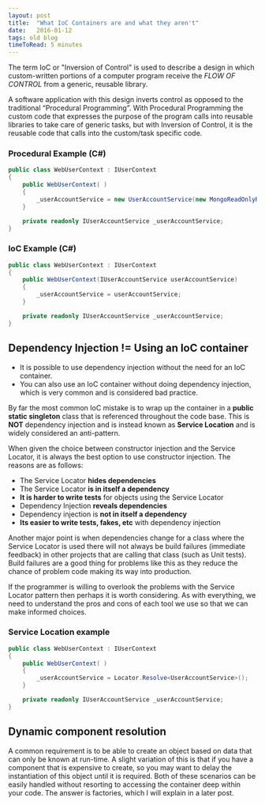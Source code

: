 ```yaml
---
layout: post
title:  "What IoC Containers are and what they aren't"
date:   2016-01-12
tags: old blog
timeToRead: 5 minutes
---
```

The term IoC or "Inversion of Control" is used to describe a design in which custom-written portions of a computer program receive the *FLOW OF CONTROL* from a generic, reusable library.

A software application with this design inverts control as opposed to the traditional “Procedural Programming”.  With Procedural Programming the custom code that expresses the purpose of the program calls into reusable libraries to take care of generic tasks, but with Inversion of Control, it is the reusable code that calls into the custom/task specific code.

### Procedural Example (C#)
```csharp
public class WebUserContext : IUserContext
{
    public WebUserContext( )
    {
        _userAccountService = new UserAccountService(new MongoReadOnlyRepository());
    }

    private readonly IUserAccountService _userAccountService;
}
```

### IoC Example (C#)
```csharp
public class WebUserContext : IUserContext
{
    public WebUserContext(IUserAccountService userAccountService)
    {
        _userAccountService = userAccountService;
    }

    private readonly IUserAccountService _userAccountService;
}
```

## Dependency Injection != Using an IoC container
- It is possible to use dependency injection without the need for an IoC container.
- You can also use an IoC container without doing dependency injection, which is very common and is considered bad practice.

By far the most common IoC mistake is to wrap up the container in a **public static singleton** class that is referenced throughout the code base.  This is **NOT** dependency injection and is instead known as **Service Location** and is widely considered an anti-pattern.

When given the choice between constructor injection and the Service Locator, it is always the best option to use constructor injection.  The reasons are as follows:

- The Service Locator **hides dependencies**
- The Service Locator **is in itself a dependency**
- **It is harder to write tests** for objects using the Service Locator
- Dependency Injection **reveals dependencies**
- Dependency injection is **not in itself a dependency**
- **Its easier to write tests, fakes, etc** with dependency injection

Another major point is when dependencies change for a class where the Service Locator is used there will not always be build failures (immediate feedback) in other projects that are calling that class (such as Unit tests).  Build failures are a good thing for problems like this as they reduce the chance of problem code making its way into production.

If the programmer is willing to overlook the problems with the Service Locator pattern  then perhaps it is worth considering.  As with everything, we need to understand the pros and cons of each tool we use so that we can make informed choices.

### Service Location example
```csharp
public class WebUserContext : IUserContext
{
    public WebUserContext( )
    {
        _userAccountService = Locator.Resolve<UserAccountService>();
    }

    private readonly IUserAccountService _userAccountService;
}
```

## Dynamic component resolution
A common requirement is to be able to create an object based on data that can only be known at run-time.  A slight variation of this is that if you have a component that is expensive to create, so you may want to delay the instantiation of this object until it is required.  Both of these scenarios can be easily handled without resorting to accessing the container deep within your code.   The answer is factories, which I will explain in a later post.

